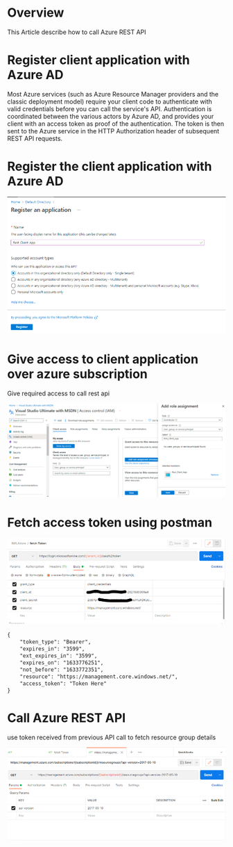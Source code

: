 # Overview
This Article describe how to call Azure REST API

# Register client application with Azure AD

Most Azure services (such as Azure Resource Manager providers and the classic deployment model) require your client code to authenticate with valid credentials before you can call the service's API. Authentication is coordinated between the various actors by Azure AD, and provides your client with an access token as proof of the authentication. The token is then sent to the Azure service in the HTTP Authorization header of subsequent REST API requests. 

# Register the client application with Azure AD

![](media/Image1.png)

# Give access to client application over azure subscription

Give required access to call rest api 

![](media/IAM.png)

# Fetch access token using postman

![](media/FetchToken.png)

```
{
    "token_type": "Bearer",
    "expires_in": "3599",
    "ext_expires_in": "3599",
    "expires_on": "1633776251",
    "not_before": "1633772351",
    "resource": "https://management.core.windows.net/",
    "access_token": "Token Here"
}
```

# Call Azure REST API

use token received from previous API call to fetch resource group details 

![](media/API-Call.png)

